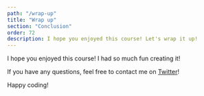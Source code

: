 ```yaml
---
path: "/wrap-up"
title: "Wrap up"
section: "Conclusion"
order: 72
description: I hope you enjoyed this course! Let's wrap it up!
---
```


I hope you enjoyed this course! I had so much fun creating it!

If you have any questions, feel free to contact me on [Twitter](https://twitter.com/EmmaBostian)!

Happy coding!
